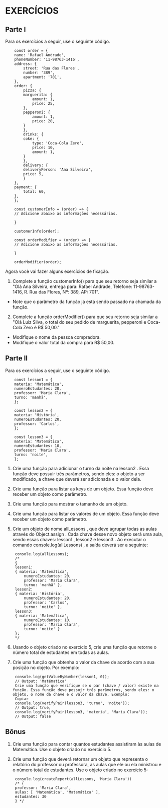 # EXERCÍCIOS
## Parte I

Para os exercícios a seguir, use o seguinte código.

        const order = {
        name: 'Rafael Andrade',
        phoneNumber: '11-98763-1416',
        address: {
            street: 'Rua das Flores',
            number: '389',
            apartment: '701',
        },
        order: {
            pizza: {
            marguerita: {
                amount: 1,
                price: 25,
            },
            pepperoni: {
                amount: 1,
                price: 20,
            }
            },
            drinks: {
            coke: {
                type: 'Coca-Cola Zero',
                price: 10,
                amount: 1,
            }
            },
            delivery: {
            deliveryPerson: 'Ana Silveira',
            price: 5,
            }
        },
        payment: {
            total: 60,
        },
        };

        const customerInfo = (order) => {
        // Adicione abaixo as informações necessárias.

        }

        customerInfo(order);

        const orderModifier = (order) => {
        // Adicione abaixo as informações necessárias.

        }

        orderModifier(order);

Agora você vai fazer alguns exercícios de fixação.
1. Complete a função customerInfo() para que seu retorno seja similar a "Olá Ana Silveira, entrega para: Rafael Andrade, Telefone: 11-98763-1416, R. Rua das Flores, Nº: 389, AP: 701".
* Note que o parâmetro da função já está sendo passado na chamada da função.
2. Complete a função orderModifier() para que seu retorno seja similar a "Olá Luiz Silva, o total do seu pedido de marguerita, pepperoni e Coca-Cola Zero é R$ 50,00."
* Modifique o nome da pessoa compradora.
* Modifique o valor total da compra para R$ 50,00.

## Parte II

Para os exercícios a seguir, use o seguinte código.

        const lesson1 = {
        materia: 'Matemática',
        numeroEstudantes: 20,
        professor: 'Maria Clara',
        turno: 'manhã',
        };

        const lesson2 = {
        materia: 'História',
        numeroEstudantes: 20,
        professor: 'Carlos',
        };

        const lesson3 = {
        materia: 'Matemática',
        numeroEstudantes: 10,
        professor: 'Maria Clara',
        turno: 'noite',
        };

1. Crie uma função para adicionar o turno da noite na lesson2 . Essa função deve possuir três parâmetros, sendo eles: o objeto a ser modificado, a chave que deverá ser adicionada e o valor dela.
2. Crie uma função para listar as keys de um objeto. Essa função deve receber um objeto como parâmetro.
3. Crie uma função para mostrar o tamanho de um objeto.
4. Crie uma função para listar os valores de um objeto. Essa função deve receber um objeto como parâmetro.
5. Crie um objeto de nome allLessons , que deve agrupar todas as aulas através do Object.assign . Cada chave desse novo objeto será uma aula, sendo essas chaves: lesson1 , lesson2 e lesson3 . Ao executar o comando console.log(allLessons) , a saída deverá ser a seguinte:

        console.log(allLessons);
        /*
        {
        lesson1:
        { materia: 'Matemática',
            numeroEstudantes: 20,
            professor: 'Maria Clara',
            turno: 'manhã' },
        lesson2:
        { materia: 'História',
            numeroEstudantes: 20,
            professor: 'Carlos',
            turno: 'noite' },
        lesson3:
        { materia: 'Matemática',
            numeroEstudantes: 10,
            professor: 'Maria Clara',
            turno: 'noite' }
        };
        */

6. Usando o objeto criado no exercício 5, crie uma função que retorne o número total de estudantes em todas as aulas.
7. Crie uma função que obtenha o valor da chave de acordo com a sua posição no objeto. Por exemplo:

        console.log(getValueByNumber(lesson1, 0));
        // Output: 'Matématica'
        Crie uma função que verifique se o par (chave / valor) existe na função. Essa função deve possuir três parâmetros, sendo eles: o objeto, o nome da chave e o valor da chave. Exemplo:
        Copiar
        console.log(verifyPair(lesson3, 'turno', 'noite'));
        // Output: true,
        console.log(verifyPair(lesson3, 'materia', 'Maria Clara'));
        // Output: false

## Bônus
1. Crie uma função para contar quantos estudantes assistiram às aulas de Matemática. Use o objeto criado no exercício 5.
2. Crie uma função que deverá retornar um objeto que representa o relatório do professor ou professora, as aulas que ele ou ela ministrou e o número total de estudantes. Use o objeto criado no exercício 5:

        console.log(createReport(allLessons, 'Maria Clara'))
        /* {
        professor: 'Maria Clara',
        aulas: [ 'Matemática', 'Matemática' ],
        estudantes: 30
        } */
